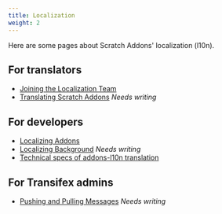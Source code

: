 ```yaml
---
title: Localization
weight: 2
---
```


Here are some pages about Scratch Addons' localization (l10n).

## For translators
- [Joining the Localization Team](/docs/localization/joining-the-localization-team)
- [Translating Scratch Addons](translating-scratch-addons) _Needs writing_

## For developers
- [Localizing Addons](/docs/localization/localizing-addons)
- [Localizing Background](localizing-background) _Needs writing_
- [Technical specs of addons-l10n translation](https://github.com/ScratchAddons/ScratchAddons/blob/master/addons-l10n/README.md)

## For Transifex admins
- [Pushing and Pulling Messages](pushing-and-pulling-messages) _Needs writing_
